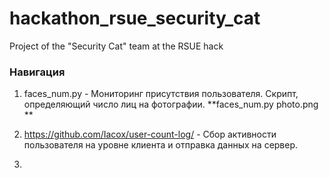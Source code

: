 # hackathon_rsue_security_cat
Project of the "Security Cat" team at the RSUE hack

### Навигация
1) faces_num.py - Мониторинг присутствия пользователя. Скрипт, определяющий число лиц на фотографии.
**faces_num.py photo.png
**
2) https://github.com/Iacox/user-count-log/ - Сбор активности пользователя на уровне клиента и отправка данных на сервер.

3) 
